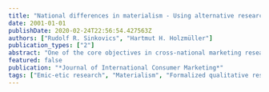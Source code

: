 ```yaml
---
title: "National differences in materialism - Using alternative research strategies to explore the construct"
date: 2001-01-01
publishDate: 2020-02-24T22:56:54.427563Z
authors: ["Rudolf R. Sinkovics", "Hartmut H. Holzmüller"]
publication_types: ["2"]
abstract: "One of the core objectives in cross-national marketing research is to establish research results which are comparable across national entities. Nevertheless certain national idiosyncrasies (unique meaning of constructs, distinctive expressions) may hamper these cross-national research endeavors. Two different approaches have been introduced in the social sciences, in order to cope with this comparability-dilemma. The \"emic\" and the \"etic\" school of thought. These can be seen as two extremes on the continuum of cross-national research methodology. The paper tries to illustrate advantages and potential shortcomings of the etic (mostly quantitative) vs. the emic (mostly qualitative) research approach. A combination of alternative, qualitative and quantitative research strategies was used to explore national differences in materialism. A questionnaire was developed comprising both both qualitative and quantitative sections on materialism. The materialism scale, as operationalized by Richins and Dawson (1992) was used, for the quantitative section. The research findings call for the use of 'alternative research strategies' to overcome the emic - etic duality in cross-national research. Comparative text analysis and graphical representations of consumers statements can help to explore the reasons for conceptual differences."
featured: false
publication: "*Journal of International Consumer Marketing*"
tags: ["Emic-etic research", "Materialism", "Formalized qualitative research", "comparative text-analysis", "consumer values"]
---
```


